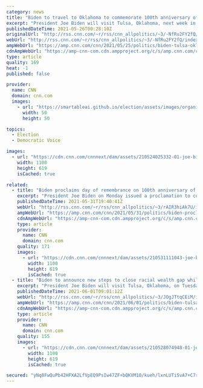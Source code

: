 ```yaml
---
category: news
title: "Biden to travel to Oklahoma to commemorate 100th anniversary of Tulsa race massacre"
excerpt: "President Joe Biden will visit Tulsa, Oklahoma, next week in honor of the 100th anniversary of the Tulsa race massacre, the White House announced on Tuesday.\n    \n"
publishedDateTime: 2021-05-26T00:28:10Z
originalUrl: "http://rss.cnn.com/~r/rss/cnn_allpolitics/~3/-NfRu2FY2fQ/index.html"
webUrl: "http://rss.cnn.com/~r/rss/cnn_allpolitics/~3/-NfRu2FY2fQ/index.html"
ampWebUrl: "https://amp.cnn.com/cnn/2021/05/25/politics/biden-tulsa-oklahoma-100th-anniversary-tulsa-race-massacre/index.html"
cdnAmpWebUrl: "https://amp-cnn-com.cdn.ampproject.org/c/s/amp.cnn.com/cnn/2021/05/25/politics/biden-tulsa-oklahoma-100th-anniversary-tulsa-race-massacre/index.html"
type: article
quality: 169
heat: -1
published: false

provider:
  name: CNN
  domain: cnn.com
  images:
    - url: "https://smartableai.github.io/election/assets/images/organizations/cnn.com-50x50.jpg"
      width: 50
      height: 50

topics:
  - Election
  - Democratic Voice

images:
  - url: "https://cdn.cnn.com/cnnnext/dam/assets/210524025332-01-joe-biden-0521-super-tease.jpg"
    width: 1100
    height: 619
    isCached: true

related:
  - title: "Biden proclaims day of remembrance on 100th anniversary of Tulsa Race Massacre"
    excerpt: "President Joe Biden on Monday issued a proclamation to commemorate the 100th anniversary of the Tulsa Race Massacre, when hundreds of Black Americans were killed by a White mob that attacked a prosperous Black neighborhood and burned dozens of city blocks to the ground.\n    \n"
    publishedDateTime: 2021-05-31T19:40:41Z
    webUrl: "http://rss.cnn.com/~r/rss/cnn_allpolitics/~3/rAIR3hiAk7U/index.html"
    ampWebUrl: "https://amp.cnn.com/cnn/2021/05/31/politics/biden-proclamation-tulsa-race-massacre/index.html"
    cdnAmpWebUrl: "https://amp-cnn-com.cdn.ampproject.org/c/s/amp.cnn.com/cnn/2021/05/31/politics/biden-proclamation-tulsa-race-massacre/index.html"
    type: article
    provider:
      name: CNN
      domain: cnn.com
    quality: 171
    images:
      - url: "https://cdn.cnn.com/cnnnext/dam/assets/210531111043-joe-biden-may-31-2021-01-super-tease.jpg"
        width: 1100
        height: 619
        isCached: true
  - title: "Biden to announce new steps to close racial wealth gap while marking 100th anniversary of Tulsa Race Massacre "
    excerpt: "President Joe Biden will visit Tulsa, Oklahoma, on Tuesday to mark the 100th anniversary of the Tulsa Race Massacre and announce new actions his administration will take to reduce the racial wealth gap as he commemorates one of the worst acts of racial violence in US history.\n    \n"
    publishedDateTime: 2021-06-01T09:01:12Z
    webUrl: "http://rss.cnn.com/~r/rss/cnn_allpolitics/~3/JOgJTtqCEiM/index.html"
    ampWebUrl: "https://amp.cnn.com/cnn/2021/06/01/politics/biden-tulsa-visit/index.html"
    cdnAmpWebUrl: "https://amp-cnn-com.cdn.ampproject.org/c/s/amp.cnn.com/cnn/2021/06/01/politics/biden-tulsa-visit/index.html"
    type: article
    provider:
      name: CNN
      domain: cnn.com
    quality: 155
    images:
      - url: "https://cdn.cnn.com/cnnnext/dam/assets/210528074948-01-joe-biden-0520-super-tease.jpg"
        width: 1100
        height: 619
        isCached: true

secured: "yNq8FwQuPb42HFXA2LfVpEQ9PsIw47ZF+bQKVM10/kueh/lxnLUTiSvA7+C7rkfV9BeXj1yqBS5Befz7MOQQHH09TEzjJZbGuBmpX7C1HTN+asC5uomq2Y56vkj51ESpeXt6eadlaSK9GUVl8wmr1Ru1ynjYSmihmejm68f+/JzJTkFdA/2nsu2/NuUK3N6Y1qSgJ5Oe6rWKKZKqvruOOQSokPWmC7MINhOepPrScwZ56Gxs6udphV4E1SBZm1VJgbDYEXx05QAK1V2H2eQILQSqy30iZouokZs/VZqkfaElTKgNFczulaDfs98L+UclShuAAX7edbhagoH2HkIAm3VOzM5wxpM0+ESTEdME5m8=;qTT6PR+66FF2e2eJ5RmU3A=="
---
```


